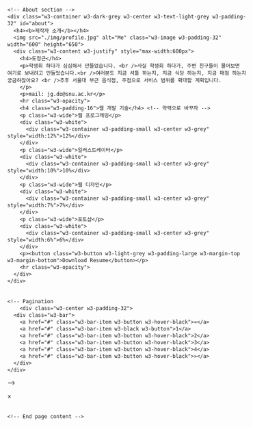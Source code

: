 <!DOCTYPE html>
<html>
<title>오늘 이거 하나요?</title>
<meta charset="UTF-8">
<meta name="viewport" content="width=device-width, initial-scale=1">
<link rel="stylesheet" href="https://www.w3schools.com/w3css/4/w3.css">
<link rel="stylesheet" href="https://fonts.googleapis.com/css?family=Raleway">
<link href="https://fonts.googleapis.com/css?family=Noto+Sans+KR&display=swap" rel="stylesheet">
<style>
  body,
  h1,
  h2,
  h3,
  h4,
  h5 {
    font-family:  'Noto Sans KR', Raleway', sans-serif
  }

  .w3-third img {
    margin-bottom: -6px;
    opacity: 0.8;
    cursor: pointer
  }

  .w3-third img:hover {
    opacity: 1
  }
</style>

<body class="w3-light-grey w3-content" style="max-width:1600px">
  ​
  <!-- Overlay effect when opening sidebar on small <scr></scr>eens -->
  <div class="w3-overlay w3-hide-large w3-animate-opacity" onclick="w3_close()" style="cursor:pointer" title="close side menu" id="myOverlay"></div>
  ​
  <!-- !PAGE CONTENT! -->
  <div class="w3-main" style="margin-left:300px">
    ​
    <!-- Push down content on small screens -->
    <div class="w3-hide-large" style="margin-top:83px"></div>

    <!-- About section -->
    <div class="w3-container w3-dark-grey w3-center w3-text-light-grey w3-padding-32" id="about">
      <h4><b>제작자 소개</b></h4>
      <img src="./img/profile.jpg" alt="Me" class="w3-image w3-padding-32" width="600" height="650">
      <div class="w3-content w3-justify" style="max-width:600px">
        <h4>도정근</h4>
        <p>학생회 하다가 심심해서 만들었습니다. <br />사실 학생회 하다가, 주변 친구들이 물어보면 여기로 보내려고 만들었습니다.<br />여러분도 지금 셔틀 하는지, 지금 식당 하는지, 지금 매점 하는지 궁금하잖아요? <br />추후 서울대 부근 음식점, 주점으로 서비스 범위를 확대할 계획입니다.
        </p>
        <p>mail: jg.do@snu.ac.kr</p>
        <hr class="w3-opacity">
        <h4 class="w3-padding-16">웹 개발 기술</h4> <!-- 약력으로 바꾸자 -->
        <p class="w3-wide">웹 프로그래밍</p>
        <div class="w3-white">
          <div class="w3-container w3-padding-small w3-center w3-grey" style="width:12%">12%</div>
        </div>
        <p class="w3-wide">일러스트레이터</p>
        <div class="w3-white">
          <div class="w3-container w3-padding-small w3-center w3-grey" style="width:10%">10%</div>
        </div>
        <p class="w3-wide">웹 디자인</p>
        <div class="w3-white">
          <div class="w3-container w3-padding-small w3-center w3-grey" style="width:7%">7%</div>
        </div>
        <p class="w3-wide">포토샵</p>
        <div class="w3-white">
          <div class="w3-container w3-padding-small w3-center w3-grey" style="width:6%">6%</div>
        </div>
        <p><button class="w3-button w3-light-grey w3-padding-large w3-margin-top w3-margin-bottom">Download Resume</button></p>
        <hr class="w3-opacity">
      </div>
    </div>


    <!-- Pagination
        <div class="w3-center w3-padding-32">
      <div class="w3-bar">
        <a href="#" class="w3-bar-item w3-button w3-hover-black">«</a>
        <a href="#" class="w3-bar-item w3-black w3-button">1</a>
        <a href="#" class="w3-bar-item w3-button w3-hover-black">2</a>
        <a href="#" class="w3-bar-item w3-button w3-hover-black">3</a>
        <a href="#" class="w3-bar-item w3-button w3-hover-black">4</a>
        <a href="#" class="w3-bar-item w3-button w3-hover-black">»</a>
      </div>
    </div>
-->
    <!-- Modal for full size images on click-->
    <div id="modal01" class="w3-modal w3-black" style="padding-top:0" onclick="this.style.display='none'">
      <span class="w3-button w3-black w3-xlarge w3-display-topright">×</span>
      <div class="w3-modal-content w3-animate-zoom w3-center w3-transparent w3-padding-64">
        <img id="img01" class="w3-image">
        <p id="caption"></p>
      </div>
    </div>



    <!-- End page content -->
  </div>

  <script>
    // Script to open and close sidebar
    function w3_open() {
      document.getElementById("mySidebar").style.display = "block";
      document.getElementById("myOverlay").style.display = "block";
    }

    function w3_close() {
      document.getElementById("mySidebar").style.display = "none";
      document.getElementById("myOverlay").style.display = "none";
    }

    // Modal Image Gallery
    function onClick(element) {
      document.getElementById("img01").src = element.src;
      document.getElementById("modal01").style.display = "block";
      var captionText = document.getElementById("caption");
      captionText.innerHTML = element.alt;
    }
  </script>


</body>

</html>
